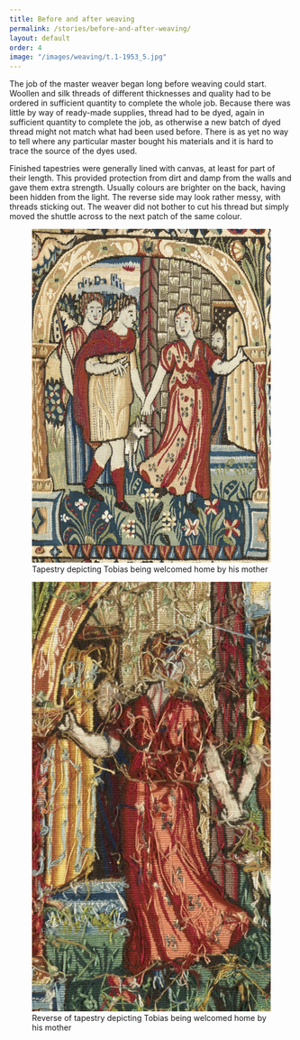 ```yaml
---
title: Before and after weaving
permalink: /stories/before-and-after-weaving/
layout: default
order: 4
image: "/images/weaving/t.1-1953_5.jpg"
---
```




The job of the master weaver began long before weaving could start. Woollen and silk threads of different thicknesses and quality had to be ordered in sufficient quantity to complete the whole job. Because there was little by way of ready-made supplies, thread had to be dyed, again in sufficient quantity to complete the job, as otherwise a new batch of dyed thread might not match what had been used before. There is as yet no way to tell where any particular master bought his materials and it is hard to trace the source of the dyes used.

Finished tapestries were generally lined with canvas, at least for part of their length. This provided protection from dirt and damp from the walls and gave them extra strength. Usually colours are brighter on the back, having been hidden from the light. The reverse side may look rather messy, with threads sticking out. The weaver did not bother to cut his thread but simply moved the shuttle across to the next patch of the same colour.

<div class="row">
<div class="col-md-6">
<figure class="figure">
<img alt="Tapestry depicting Tobias being welcomed home by his mother" src="/images/weaving/t.1-1953_5.jpg" class="img-fluid"/>
<figcaption class="fig-caption">Tapestry depicting Tobias being welcomed home by his mother</figcaption>
</figure>
</div>
<div class="col-md-6">
<figure class="figure">
<img alt="Tapestry depicting Tobias being welcomed home by his mother" src="/images/weaving/t.1-1953_17.jpg" class="img-fluid">
<figcaption class="fig-caption">Reverse of tapestry depicting Tobias being welcomed home by his mother</figcaption>
</figure>
</div>
</div>
